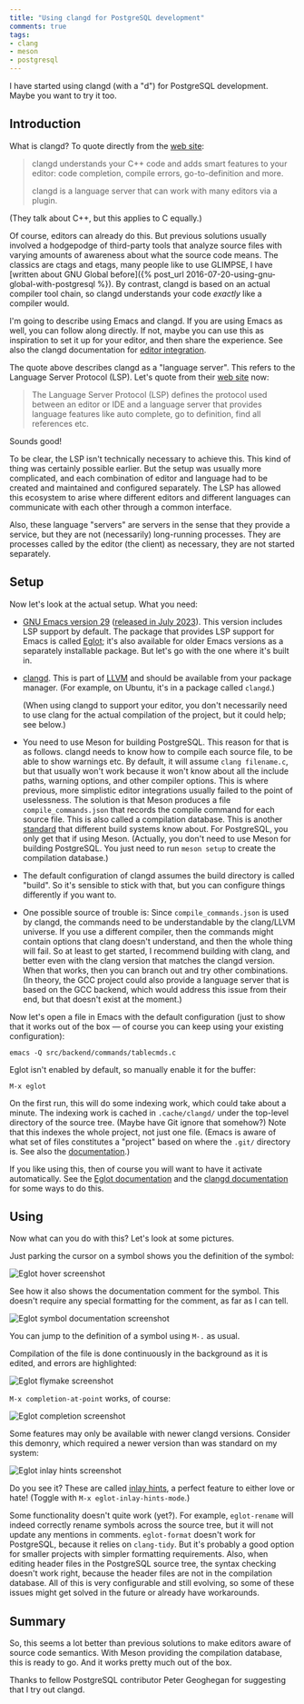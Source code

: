 ```yaml
---
title: "Using clangd for PostgreSQL development"
comments: true
tags:
- clang
- meson
- postgresql
---
```


I have started using clangd (with a "d") for PostgreSQL development.
Maybe you want to try it too.

## Introduction

What is clangd?  To quote directly from the [web
site](https://clangd.llvm.org/):

> clangd understands your C++ code and adds smart features to your
> editor: code completion, compile errors, go-to-definition and more.
>
> clangd is a language server that can work with many editors via a
> plugin.

(They talk about C++, but this applies to C equally.)

Of course, editors can already do this.  But previous solutions
usually involved a hodgepodge of third-party tools that analyze source
files with varying amounts of awareness about what the source code
means.  The classics are ctags and etags, many people like to use
GLIMPSE, I have [written about GNU Global before]({% post_url
2016-07-20-using-gnu-global-with-postgresql %}).  By contrast, clangd
is based on an actual compiler tool chain, so clangd understands your
code _exactly_ like a compiler would.

I'm going to describe using Emacs and clangd.  If you are using Emacs
as well, you can follow along directly.  If not, maybe you can use
this as inspiration to set it up for your editor, and then share the
experience.  See also the clangd documentation for [editor
integration](https://clangd.llvm.org/installation#editor-plugins).

The quote above describes clangd as a "language server".  This refers
to the Language Server Protocol (LSP).  Let's quote from their [web
site](https://microsoft.github.io/language-server-protocol/) now:

> The Language Server Protocol (LSP) defines the protocol used between
> an editor or IDE and a language server that provides language
> features like auto complete, go to definition, find all references
> etc.

Sounds good!

To be clear, the LSP isn't technically necessary to achieve this.
This kind of thing was certainly possible earlier.  But the setup was
usually more complicated, and each combination of editor and language
had to be created and maintained and configured separately.  The LSP
has allowed this ecosystem to arise where different editors and
different languages can communicate with each other through a common
interface.

Also, these language "servers" are servers in the sense that they
provide a service, but they are not (necessarily) long-running
processes.  They are processes called by the editor (the client) as
necessary, they are not started separately.

## Setup

Now let's look at the actual setup.  What you need:

- [GNU Emacs version
  29](https://www.gnu.org/software/emacs/manual///html_node/efaq/New-in-Emacs-29.html)
  ([released in July
  2023](https://lists.gnu.org/archive/html/emacs-devel/2023-07/msg00879.html)).
  This version includes LSP support by default.  The package that
  provides LSP support for Emacs is called
  [Eglot](https://www.gnu.org/software/emacs/manual/html_node/eglot/index.html);
  it's also available for older Emacs versions as a separately
  installable package.  But let's go with the one where it's built in.

- [clangd](https://clangd.llvm.org/).  This is part of
  [LLVM](https://llvm.org/) and should be available from your package
  manager.  (For example, on Ubuntu, it's in a package called
  `clangd`.)

  (When using clangd to support your editor, you don't necessarily
  need to use clang for the actual compilation of the project, but it
  could help; see below.)

- You need to use Meson for building PostgreSQL.  This reason for that
  is as follows.  clangd needs to know how to compile each source
  file, to be able to show warnings etc.  By default, it will assume
  `clang filename.c`, but that usually won't work because it won't
  know about all the include paths, warning options, and other
  compiler options.  This is where previous, more simplistic editor
  integrations usually failed to the point of uselessness.  The
  solution is that Meson produces a file `compile_commands.json` that
  records the compile command for each source file.  This is also
  called a compilation database.  This is another
  [standard](https://clang.llvm.org/docs/JSONCompilationDatabase.html)
  that different build systems know about.  For PostgreSQL, you only
  get that if using Meson.  (Actually, you don't need to use Meson for
  building PostgreSQL.  You just need to run `meson setup` to create
  the compilation database.)

- The default configuration of clangd assumes the build directory is
  called "build".  So it's sensible to stick with that, but you can
  configure things differently if you want to.

- One possible source of trouble is: Since `compile_commands.json` is
  used by clangd, the commands need to be understandable by the
  clang/LLVM universe.  If you use a different compiler, then the
  commands might contain options that clang doesn't understand, and
  then the whole thing will fail.  So at least to get started, I
  recommend building with clang, and better even with the clang
  version that matches the clangd version.  When that works, then you
  can branch out and try other combinations.  (In theory, the GCC
  project could also provide a language server that is based on the
  GCC backend, which would address this issue from their end, but that
  doesn't exist at the moment.)

Now let's open a file in Emacs with the default configuration (just to
show that it works out of the box — of course you can keep using your
existing configuration):

	emacs -Q src/backend/commands/tablecmds.c

Eglot isn't enabled by default, so manually enable it for the buffer:

	M-x eglot

On the first run, this will do some indexing work, which could take
about a minute.  The indexing work is cached in `.cache/clangd/` under
the top-level directory of the source tree.  (Maybe have Git ignore
that somehow?)  Note that this indexes the whole project, not just one
file.  (Emacs is aware of what set of files constitutes a "project"
based on where the `.git/` directory is.  See also the
[documentation](https://www.gnu.org/software/emacs/manual/html_node/eglot/Eglot-and-Buffers.html).)

If you like using this, then of course you will want to have it
activate automatically.  See the [Eglot
documentation](https://www.gnu.org/software/emacs/manual/html_node/eglot/Starting-Eglot.html)
and the [clangd
documentation](https://clangd.llvm.org/installation#editor-plugins) for
some ways to do this.

## Using

Now what can you do with this?  Let's look at some pictures.

Just parking the cursor on a symbol shows you the definition of the symbol:

![Eglot hover screenshot](/assets/eglot1.png)

See how it also shows the documentation comment for the symbol.  This
doesn't require any special formatting for the comment, as far as I
can tell.

![Eglot symbol documentation screenshot](/assets/eglot2.png)

You can jump to the definition of a symbol using `M-.` as usual.

Compilation of the file is done continuously in the background as it
is edited, and errors are highlighted:

![Eglot flymake screenshot](/assets/eglot3.png)

`M-x completion-at-point` works, of course:

![Eglot completion screenshot](/assets/eglot4.png)

Some features may only be available with newer clangd versions.
Consider this demonry, which required a newer version than was
standard on my system:

![Eglot inlay hints screenshot](/assets/eglot5.png)

Do you see it?  These are called [inlay
hints](https://www.gnu.org/software/emacs/manual/html_node/eglot/Eglot-Commands.html#index-inlay-hints),
a perfect feature to either love or hate!  (Toggle with `M-x
eglot-inlay-hints-mode`.)

Some functionality doesn't quite work (yet?).  For example,
`eglot-rename` will indeed correctly rename symbols across the source
tree, but it will not update any mentions in comments.  `eglot-format`
doesn't work for PostgreSQL, because it relies on `clang-tidy`.  But
it's probably a good option for smaller projects with simpler
formatting requirements.  Also, when editing header files in the
PostgreSQL source tree, the syntax checking doesn't work right,
because the header files are not in the compilation database.  All of
this is very configurable and still evolving, so some of these issues
might get solved in the future or already have workarounds.

## Summary

So, this seems a lot better than previous solutions to make editors
aware of source code semantics.  With Meson providing the compilation
database, this is ready to go.  And it works pretty much out of the
box.

Thanks to fellow PostgreSQL contributor Peter Geoghegan for suggesting
that I try out clangd.
